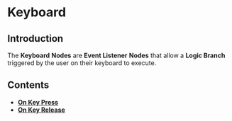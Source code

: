 # Keyboard

## Introduction

The **Keyboard** **Nodes** are **Event Listener** **Nodes** that allow a **Logic Branch** triggered by the user on their keyboard to execute.

## Contents

* [**On Key Press**](on-key-press.md)
* [**On Key Release**](on-key-release.md)

